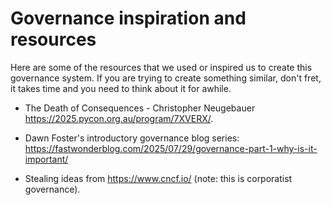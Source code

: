 # Governance inspiration and resources

<!-- cspell:ignore Neugebauer -->

Here are some of the resources that we used or inspired us to create this
governance system. If you are trying to create something similar, don't fret, it
takes time and you need to think about it for awhile.

- The Death of Consequences - Christopher Neugebauer
  https://2025.pycon.org.au/program/7XVERX/.

- Dawn Foster's introductory governance blog series:
  https://fastwonderblog.com/2025/07/29/governance-part-1-why-is-it-important/

- Stealing ideas from https://www.cncf.io/ (note: this is corporatist
  governance).
